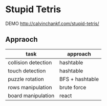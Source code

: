 # Stupid Tetris

DEMO
http://calvinchankf.com/stupid-tetris/

## Appraoch

| task                | approach        |
| ------------------- | --------------- |
| collision detection | hashtable       |
| touch detection     | hashtable       |
| puzzle rotation     | BFS + hashtable |
| rows manipulation   | brute force     |
| board manipulation  | react           |

